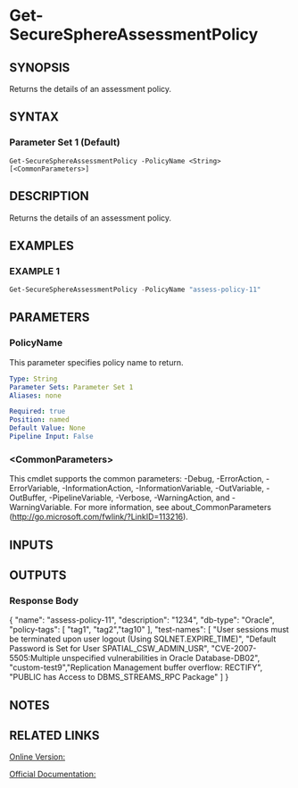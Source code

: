 ﻿# Get-SecureSphereAssessmentPolicy

## SYNOPSIS
Returns the details of an assessment policy.

## SYNTAX

### Parameter Set 1 (Default)
```
Get-SecureSphereAssessmentPolicy -PolicyName <String> [<CommonParameters>]
```

## DESCRIPTION
Returns the details of an assessment policy.

## EXAMPLES

### EXAMPLE 1

```powershell
Get-SecureSphereAssessmentPolicy -PolicyName "assess-policy-11"
```

## PARAMETERS

### PolicyName
This parameter specifies policy name to return.

```yaml
Type: String
Parameter Sets: Parameter Set 1
Aliases: none

Required: true
Position: named
Default Value: None
Pipeline Input: False
```

### \<CommonParameters\>
This cmdlet supports the common parameters: -Debug, -ErrorAction, -ErrorVariable, -InformationAction, -InformationVariable, -OutVariable, -OutBuffer, -PipelineVariable, -Verbose, -WarningAction, and -WarningVariable. For more information, see about_CommonParameters (http://go.microsoft.com/fwlink/?LinkID=113216).

## INPUTS

## OUTPUTS

### Response Body
{
"name": "assess-policy-11",
"description": "1234",
"db-type": "Oracle",
"policy-tags":
[
"tag1", "tag2","tag10"
],
"test-names":
[
"User sessions must be terminated upon user logout (Using SQLNET.EXPIRE_TIME)",
"Default Password is Set for User SPATIAL_CSW_ADMIN_USR", "CVE-2007-5505:Multiple unspecified vulnerabilities in Oracle Database-DB02", "custom-test9","Replication Management buffer overflow: RECTIFY",
"PUBLIC has Access to DBMS_STREAMS_RPC Package"
]
}

## NOTES

## RELATED LINKS

[Online Version:](https://github.com/akshinmustafayev/SecureSpherePS/tree/master/Documentation)

[Official Documentation:](https://docs.imperva.com/bundle/v13.6-api-reference-guide/page/70802.htm)



